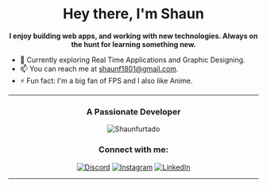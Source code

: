 <div align="center">

# Hey there, I'm Shaun
**I enjoy building web apps, and working with new technologies. Always on the hunt for learning something new.**


</div>

- 🌱 Currently exploring Real Time Applications and Graphic Designing.
- 📫 You can reach me at shaunf1801@gmail.com.
- ⚡ Fun fact: I'm a big fan of FPS and I also like Anime.

<hr>

<div align="center">

<h3 align="center">A Passionate Developer</h3>
<p align="center"><img src="https://shaunfurtado.is-a.dev/Static-APIs/github-card.svg" alt="Shaunfurtado" /></p>
<h3 align="center">Connect with me:</h3>

[![Discord](https://img.shields.io/badge/Discord-%237289DA.svg?logo=discord&logoColor=white)](https://discordapp.com/users/699647001356402830) [![Instagram](https://img.shields.io/badge/Instagram-%23E4405F.svg?logo=Instagram&logoColor=white)](https://www.instagram.com/shaun__furtado/) [![LinkedIn](https://img.shields.io/badge/LinkedIn-%230077B5.svg?logo=linkedin&logoColor=white)](https://www.linkedin.com/in/shaun-furtado-16579722b/)

<hr>
